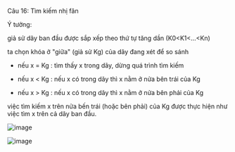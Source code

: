 Câu 16: Tìm kiếm nhị fân

Ý tưởng:

giả sử dãy ban đầu được sắp xếp theo thứ tự tăng dần (K0<K1<...<Kn)

ta chọn khóa ở "giữa" (giả sử Kg) của dãy đang xét để so sánh

+ nếu x = Kg : tìm thấy x trong dãy, dừng quá trình tìm kiếm

+ nếu x < Kg : nếu x có trong dãy thì x nằm ở nửa bên trái của Kg

+ nếu x > Kg : nếu x có trong dãy thì x nằm ở nửa bên phải của Kg

việc tìm kiếm x trên nửa bến trái (hoặc bên phải) của Kg được thực hiện như việc tìm x trên cả dãy ban đầu.

![image](https://user-images.githubusercontent.com/72289126/138104526-f55338bd-8418-4868-b997-71c8b15fc900.png)

![image](https://user-images.githubusercontent.com/72289126/138104694-2712c9cd-c2c1-4ce8-8dca-16141e699ea0.png)




